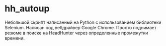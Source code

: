 # hh_autoup
Небольшой скрипт написанный на Python с использованием библиотеки Selenium. Написан под вебдрайвер Google Chrome. Просто поднимает резюме в поиске на HeadHunter через определенные промежутки времени. 